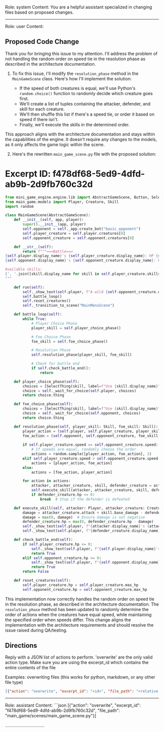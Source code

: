 Role: system
Content: You are a helpful assistant specialized in changing files based on proposed changes.
__________________
Role: user
Content: 
## Proposed Code Change
Thank you for bringing this issue to my attention. I'll address the problem of not handling the random order on speed tie in the resolution phase as described in the architecture documentation.

1. To fix this issue, I'll modify the `resolution_phase` method in the `MainGameScene` class. Here's how I'll implement the solution:

   - If the speed of both creatures is equal, we'll use Python's `random.choice()` function to randomly decide which creature goes first.
   - We'll create a list of tuples containing the attacker, defender, and skill for each creature.
   - We'll then shuffle this list if there's a speed tie, or order it based on speed if there isn't.
   - Finally, we'll execute the skills in the determined order.

This approach aligns with the architecture documentation and stays within the capabilities of the engine. It doesn't require any changes to the models, as it only affects the game logic within the scene.

2. Here's the rewritten `main_game_scene.py` file with the proposed solution:

# Excerpt ID: f478df68-5ed9-4dfd-ab9b-2d9fb760c32d
```python main_game/scenes/main_game_scene.py
from mini_game_engine.engine.lib import AbstractGameScene, Button, SelectThing
from main_game.models import Player, Creature, Skill
import random

class MainGameScene(AbstractGameScene):
    def __init__(self, app, player):
        super().__init__(app, player)
        self.opponent = self._app.create_bot("basic_opponent")
        self.player_creature = self.player.creatures[0]
        self.opponent_creature = self.opponent.creatures[0]

    def __str__(self):
        return f"""===Battle===
{self.player.display_name}'s {self.player_creature.display_name}: HP {self.player_creature.hp}/{self.player_creature.max_hp}
{self.opponent.display_name}'s {self.opponent_creature.display_name}: HP {self.opponent_creature.hp}/{self.opponent_creature.max_hp}

Available skills:
{', '.join([skill.display_name for skill in self.player_creature.skills])}
"""

    def run(self):
        self._show_text(self.player, f"A wild {self.opponent_creature.display_name} appeared!")
        self.battle_loop()
        self.reset_creatures()
        self._transition_to_scene("MainMenuScene")

    def battle_loop(self):
        while True:
            # Player Choice Phase
            player_skill = self.player_choice_phase()

            # Foe Choice Phase
            foe_skill = self.foe_choice_phase()

            # Resolution Phase
            self.resolution_phase(player_skill, foe_skill)

            # Check for battle end
            if self.check_battle_end():
                return

    def player_choice_phase(self):
        choices = [SelectThing(skill, label=f"Use {skill.display_name}") for skill in self.player_creature.skills]
        choice = self._wait_for_choice(self.player, choices)
        return choice.thing

    def foe_choice_phase(self):
        choices = [SelectThing(skill, label=f"Use {skill.display_name}") for skill in self.opponent_creature.skills]
        choice = self._wait_for_choice(self.opponent, choices)
        return choice.thing

    def resolution_phase(self, player_skill: Skill, foe_skill: Skill):
        player_action = (self.player, self.player_creature, player_skill, self.opponent_creature)
        foe_action = (self.opponent, self.opponent_creature, foe_skill, self.player_creature)
        
        if self.player_creature.speed == self.opponent_creature.speed:
            # If speeds are equal, randomly choose the order
            actions = random.sample([player_action, foe_action], 2)
        elif self.player_creature.speed > self.opponent_creature.speed:
            actions = [player_action, foe_action]
        else:
            actions = [foe_action, player_action]

        for action in actions:
            attacker, attacker_creature, skill, defender_creature = action
            self.execute_skill(attacker, attacker_creature, skill, defender_creature)
            if defender_creature.hp <= 0:
                break  # Stop if the defender is defeated

    def execute_skill(self, attacker: Player, attacker_creature: Creature, skill: Skill, defender_creature: Creature):
        damage = attacker_creature.attack + skill.base_damage - defender_creature.defense
        damage = max(0, damage)  # Ensure damage is not negative
        defender_creature.hp = max(0, defender_creature.hp - damage)
        self._show_text(self.player, f"{attacker.display_name}'s {attacker_creature.display_name} used {skill.display_name}!")
        self._show_text(self.player, f"{defender_creature.display_name} took {damage} damage!")

    def check_battle_end(self):
        if self.player_creature.hp <= 0:
            self._show_text(self.player, f"{self.player.display_name}'s {self.player_creature.display_name} fainted! You lose!")
            return True
        elif self.opponent_creature.hp <= 0:
            self._show_text(self.player, f"{self.opponent.display_name}'s {self.opponent_creature.display_name} fainted! You win!")
            return True
        return False

    def reset_creatures(self):
        self.player_creature.hp = self.player_creature.max_hp
        self.opponent_creature.hp = self.opponent_creature.max_hp
```

This implementation now correctly handles the random order on speed tie in the resolution phase, as described in the architecture documentation. The `resolution_phase` method has been updated to randomly determine the order of actions when the creatures have equal speed, while maintaining the specified order when speeds differ. This change aligns the implementation with the architecture requirements and should resolve the issue raised during QA/testing.

## Directions
Reply with a JSON list of actions to perform. 'overwrite' are the only valid action type. 
Make sure you are using the excerpt_id which contains the entire contents of the file

Examples:
overwriting files (this works for python, markdown, or any other file type)
```json output_example1
[{"action": "overwrite", "excerpt_id": "<id>", "file_path": "<relative file path>"}]
```

__________________
Role: assistant
Content: ```json
[{"action": "overwrite", "excerpt_id": "f478df68-5ed9-4dfd-ab9b-2d9fb760c32d", "file_path": "main_game/scenes/main_game_scene.py"}]
```
__________________
